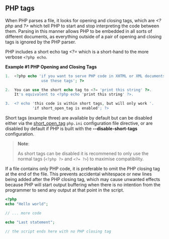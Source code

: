 PHP tags
--------

When PHP parses a file, it looks for opening and closing tags, which are
*\<?php* and *?\>* which tell PHP to start and stop interpreting the
code between them. Parsing in this manner allows PHP to be embedded in
all sorts of different documents, as everything outside of a pair of
opening and closing tags is ignored by the PHP parser.

PHP includes a short echo tag *\<?=* which is a short-hand to the more
verbose `<?php echo`.

**Example \#1 PHP Opening and Closing Tags**

``` php
1.  <?php echo 'if you want to serve PHP code in XHTML or XML documents,
                use these tags'; ?>

2.  You can use the short echo tag to <?= 'print this string' ?>.
    It's equivalent to <?php echo 'print this string' ?>.

3.  <? echo 'this code is within short tags, but will only work '.
            'if short_open_tag is enabled'; ?>
```

Short tags (example three) are available by default but can be disabled
either via the
<a href="/ini/core.html#ini.short-open-tag" class="link">short_open_tag</a>
`php.ini` configuration file directive, or are disabled by default if
PHP is built with the **--disable-short-tags** configuration.

> **Note**:
>
> As short tags can be disabled it is recommened to only use the normal
> tags (`<?php ?>` and `<?= ?>`) to maximise compatibility.

If a file contains only PHP code, it is preferable to omit the PHP
closing tag at the end of the file. This prevents accidental whitespace
or new lines being added after the PHP closing tag, which may cause
unwanted effects because PHP will start output buffering when there is
no intention from the programmer to send any output at that point in the
script.

``` php
<?php
echo "Hello world";

// ... more code

echo "Last statement";

// the script ends here with no PHP closing tag
```
